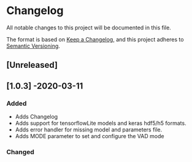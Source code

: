 # Changelog
All notable changes to this project will be documented in this file.

The format is based on [Keep a Changelog](https://keepachangelog.com/en/1.0.0/),
and this project adheres to [Semantic Versioning](https://semver.org/spec/v2.0.0.html).

## [Unreleased]

## [1.0.3] -2020-03-11
### Added
- Adds Changelog
- Adds support for tensorflowLite models and keras hdf5/h5 formats.
- Adds error handler for missing model and parameters file.
- Adds MODE parameter to set and configure the VAD mode

### Changed




